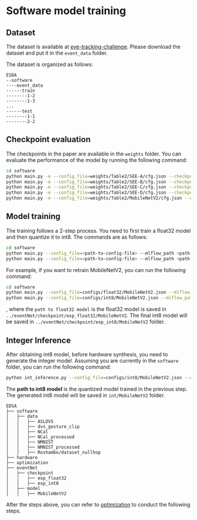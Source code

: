 # Software model training

## Dataset 

The dataset is available at [eye-tracking-challenge](https://www.kaggle.com/competitions/event-based-eye-tracking-ais2024/data). 
Please download the dataset and put it in the `event_data` folder.

The dataset is organized as follows:
```
ESDA
--software
----event_data
------train
--------1-2
--------1-3
...
------test
--------1-1
--------2-2

```

## Checkpoint evaluation

The checkpoints in the paper are available in the `weights` folder. 
You can evaluate the performance of the model by running the following command:
```bash
cd software
python main.py -e --config_file=weights/Table2/SEE-A/cfg.json --checkpoint=weights/Table2/SEE-A/model_best_p10_acc.pth --shift_bit 16 --bias_bit 16
python main.py -e --config_file=weights/Table2/SEE-B/cfg.json --checkpoint=weights/Table2/SEE-B/model_best_p10_acc.pth --shift_bit 16 --bias_bit 16
python main.py -e --config_file=weights/Table2/SEE-C/cfg.json --checkpoint=weights/Table2/SEE-C/model_best_p10_acc.pth --shift_bit 16 --bias_bit 16
python main.py -e --config_file=weights/Table2/SEE-D/cfg.json --checkpoint=weights/Table2/SEE-D/model_best_p10_acc.pth --shift_bit 16 --bias_bit 16
python main.py -e --config_file=weights/Table2/MobileNetV2/cfg.json --checkpoint=weights/Table2/MobileNetV2/model_best_p10_acc.pth --shift_bit 16 --bias_bit 16
```


## Model training
The training follows a 2-step process. You need to first train a float32 model and then quantize it to int8.
The commands are as follows:
```bash
cd software
python main.py --config_file=<path-to-config-file> --mlflow_path <path-to-float32-result-folder>
python main.py --config_file=<path-to-config-file> --mlflow_path <path-to-int8-result-folder> --shift_bit <shift-bit>  --bias_bit <bias-bit> --load <path-to-float32-model>                  
```

For example, if you want to retrain MobileNetV2, you can run the following command:
```bash
cd software
python main.py --config_file=configs/float32/MobileNetV2.json --mlflow_path ../eventNet/checkpoint/exp_float32/MobileNetV2
python main.py --config_file=configs/int8/MobileNetV2.json --mlflow_path ../eventNet/checkpoint/exp_int8/MobileNetV2 --shift_bit 16 --bias_bit 16 --load [path to float32 model]                  
```
, where the `path to float32 model` is the float32 model is saved in `../eventNet/checkpoint/exp_float32/MobileNetV2`. 
The final int8 model will be saved in `../eventNet/checkpoint/exp_int8/MobileNetV2` folder.

## Integer Inference

After obtaining int8 model, before hardware synthesis, you need to generate the integer model. Assuming you are currently in the `software` folder, you can run the following command:

```bash
python int_inference.py --config_file=configs/int8/MobileNetV2.json --checkpoint=[path to int8 model] --shift_bit 16 --bias_bit 16 --int_folder ../eventNet/model/MobileNetV2
```
The **path to int8 model** is the quantized model trained in the previous step. The generated int8 model will be saved in `int/MobileNetV2` folder.


```
EDSA
├── software
│   ├── data
│   │   ├── ASLDVS
│   │   ├── dvs_gesture_clip
│   │   ├── NCal
│   │   ├── NCal_processed
│   │   ├── NMNIST
│   │   ├── NMNIST_processed
│   │   ├── Roshambo/dataset_nullhop
├── hardware
├── optimization
├── eventNet
│   ├── checkpoint
│   │   ├── exp_float32
│   │   ├── exp_int8
│   ├── model
│   │   ├── MobileNetV2
```

After the steps above, you can refer to [optimization](../optimization/README.md) to conduct the following steps.
